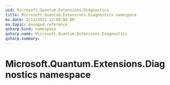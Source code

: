 ```yaml
---
uid: Microsoft.Quantum.Extensions.Diagnostics
title: Microsoft.Quantum.Extensions.Diagnostics namespace
ms.date: 2/11/2021 12:00:00 AM
ms.topic: managed-reference
qsharp.kind: namespace
qsharp.name: Microsoft.Quantum.Extensions.Diagnostics
qsharp.summary: ''
---
```


# Microsoft.Quantum.Extensions.Diagnostics namespace



